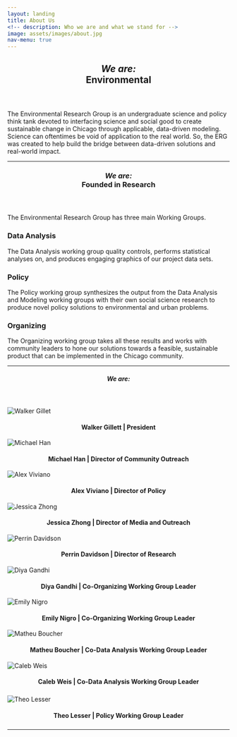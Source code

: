 ```yaml
---
layout: landing
title: About Us
<!-- description: Who we are and what we stand for -->
image: assets/images/about.jpg
nav-menu: true
---
```


<!-- Main -->
<div id="main" class="alt">

<!-- One -->
<section id="one">
	<div class="inner">
		<header class="major">
			<h1><i>We are:</i><br>Environmental</h1>
		</header>

<!-- Content One -->
<p>The Environmental Research Group is an undergraduate science and policy think tank devoted to interfacing science and social good to create sustainable change in Chicago through applicable, data-driven modeling. Science can oftentimes be void of application to the real world. So, the ERG was created to help build the bridge between data-driven solutions and real-world impact.</p>

<hr class="major" />

<!-- Two -->
<section id="one">
	<div class="inner">
		<header class="major">
			<h1><i>We are:</i><br>Founded in Research</h1>
		</header>

<!-- Content Two-->
<p>The Environmental Research Group has three main Working Groups. </p>
<div class="row">
	<div class="6u 12u$(small)">
		<h3>Data Analysis</h3>
		<p>The Data Analysis working group quality controls, performs statistical analyses on, and produces engaging graphics of our project data sets.</p>
	</div>
<!--	<div class="6u$ 12u$(small)">
		<h3>Modeling</h3>
		<p>The Modeling working group works with and develops geospatial and temporal environmental models, with particular interest in Machine Learning.</p>
	</div> -->
	<div class="6u 12u$(small)">
		<h3>Policy</h3>
		<p>The Policy working group synthesizes the output from the Data Analysis and Modeling working groups with their own social science research to produce novel policy solutions to environmental and urban problems.</p>
	</div>
	<div class="6u$ 12u$(small)">
		<h3>Organizing</h3>
		<p>The Organizing working group takes all these results and works with community leaders to hone our solutions towards a feasible, sustainable product that can be implemented in the Chicago community.</p>
	</div>
</div>

<hr class="major" />

<!-- Three -->
<section id="one">
	<div class="inner">
		<header class="major">
			<h1><i>We are:</i></h1>
		</header>

<!-- Content Three-->
<div class="row">
	<div class="row">
		<div class="4u 12u$(medium)">
			<img src="assets/images/img_walker.png" alt="Walker Gillet">
			<h4 style="text-align:center">Walker Gillett | President</h4>
		</div>
		<div class="4u 12u$(medium)">
			<img src="assets/images/img_michael.png" alt="Michael Han">
			<h4 style="text-align:center">Michael Han | Director of Community Outreach</h4>
		</div>
		<div class="4u$ 12u$(medium)">
			<img src="assets/images/img_alex.png" alt="Alex Viviano">
			<h4 style="text-align:center">Alex Viviano | Director of Policy</h4>
		</div>
    		<div class="4u 12u$(medium)">
			<img src="assets/images/img_jessica.png" alt="Jessica Zhong">
			<h4 style="text-align:center">Jessica Zhong | Director of Media and Outreach</h4>
		</div>
		<div class="4u 12u$(medium)">
			<img src="assets/images/img_perrin.png" alt="Perrin Davidson">
			<h4 style="text-align:center">Perrin Davidson | Director of Research</h4>
		</div>
		<div class="4u$ 12u$(medium)">
			<img src="assets/images/img_diya.jpeg" alt="Diya Gandhi">
			<h4 style="text-align:center">Diya Gandhi | Co-Organizing Working Group Leader</h4>
		</div>
		<div class="4u 12u$(medium)">
			<img src="assets/images/img_emily.jpeg" alt="Emily Nigro">
			<h4 style="text-align:center">Emily Nigro | Co-Organizing Working Group Leader</h4>
		</div>
		<div class="4u 12u$(medium)">
			<img src="assets/images/img_matheu.jpeg" alt="Matheu Boucher">
			<h4 style="text-align:center">Matheu Boucher | Co-Data Analysis Working Group Leader</h4>
		</div>
		<div class="4u$ 12u$(medium)">
			<img src="assets/images/img_caleb.jpeg" alt="Caleb Weis">
			<h4 style="text-align:center">Caleb Weis | Co-Data Analysis Working Group Leader</h4>
		</div>
		<div class="4u 12u$(medium)">
			<h3 style="text-align:center"></h3>
			<h4 style="text-align:center"><i></i></h4>
		</div>
		<div class="4u 12u$(medium)">
			<img src="assets/images/img_jacob.png" alt="Theo Lesser">
			<h4 style="text-align:center">Theo Lesser | Policy Working Group Leader</h4>
		</div>
		<div class="4u$ 12u$(medium)">
			<h3 style="text-align:center"></h3>
			<h4 style="text-align:center"><i></i></h4>
		</div>
	</div>
</div>

<hr class="major" />

<!-- End -->
</div>
